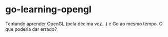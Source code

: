 # go-learning-opengl
Tentando aprender OpenGL (pela décima vez...) e Go ao mesmo tempo. O que poderia dar errado?
